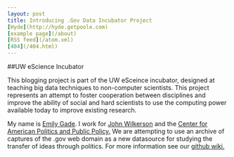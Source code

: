 ```yaml
---
layout: post
title: Introducing .Gov Data Incubator Project
[Hyde](http://hyde.getpoole.com)
[example page](/about)
[RSS feed](/atom.xml)
[404](/404.html)
---
```

##UW eScience Incubator 

This blogging project is part of the UW eSceince incubator, designed at teaching big data techniques to non-computer scientists. This project represents an attempt to foster cooperation between disciplines and improve the ability of social and hard scientists to use the computing power available today to improve existing research. 

My name is [Emily Gade](http://www.polisci.washington.edu/Directory/Students/grads/grad_gade.html). I work for [John Wilkerson](http://www.polisci.washington.edu/Directory/Faculty/Faculty/faculty_wilkerson.html) and the [Center for American Politics and Public Policy.](http://cappp.org/) We are attempting to use an archive of captures of the .gov web domain as a new datasource for studying the transfer of ideas through politics. For more information see our [github wiki.](https://github.com/uwescience/incubator/wiki/dotgov_data)


